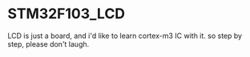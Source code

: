 STM32F103_LCD
=============

LCD is just a board, and i'd like to learn cortex-m3 IC with it. so step by step, please don't laugh.
